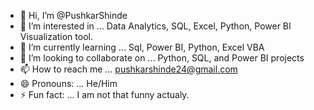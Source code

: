 - 👋 Hi, I’m @PushkarShinde
- 👀 I’m interested in ... Data Analytics, SQL, Excel, Python, Power BI Visualization tool.
- 🌱 I’m currently learning ... Sql, Power BI, Python, Excel VBA
- 💞️ I’m looking to collaborate on ... Python, SQL, and Power BI projects 
- 📫 How to reach me ... pushkarshinde24@gmail.com
- 😄 Pronouns: ... He/Him
- ⚡ Fun fact: ... I am not that funny actualy.

<!---
PushkarShinde/PushkarShinde is a ✨ special ✨ repository because its `README.md` (this file) appears on your GitHub profile.
You can click the Preview link to take a look at your changes.
--->
